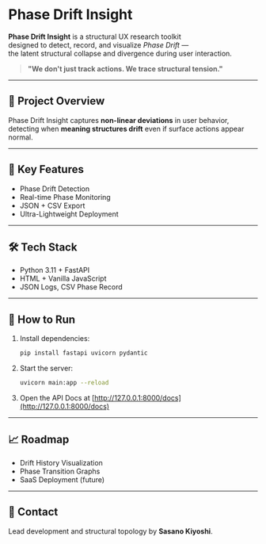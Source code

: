 # Phase Drift Insight

**Phase Drift Insight** is a structural UX research toolkit  
designed to detect, record, and visualize _Phase Drift_ —  
the latent structural collapse and divergence during user interaction.

> **"We don't just track actions. We trace structural tension."**

---

## 📘 Project Overview

Phase Drift Insight captures **non-linear deviations** in user behavior,  
detecting when **meaning structures drift** even if surface actions appear normal.

---

## 🔹 Key Features

- Phase Drift Detection
- Real-time Phase Monitoring
- JSON + CSV Export
- Ultra-Lightweight Deployment

---

## 🛠️ Tech Stack

- Python 3.11 + FastAPI
- HTML + Vanilla JavaScript
- JSON Logs, CSV Phase Record

---

## 🚀 How to Run

1. Install dependencies:
    ```bash
    pip install fastapi uvicorn pydantic
    ```

2. Start the server:
    ```bash
    uvicorn main:app --reload
    ```

3. Open the API Docs at [http://127.0.0.1:8000/docs](http://127.0.0.1:8000/docs)

---

## 📈 Roadmap

- Drift History Visualization
- Phase Transition Graphs
- SaaS Deployment (future)

---

## 📩 Contact

Lead development and structural topology by **Sasano Kiyoshi**.
